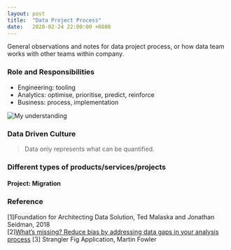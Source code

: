 ```yaml
---
layout: post
title:  "Data Project Process"
date:   2020-02-24 22:00:00 +0800
---
```

General observations and notes for data project process, or how data team works with other teams within company. 

### Role and Responsibilities

- Engineering: tooling
- Analytics: optimise, prioritise, predict, reinforce
- Business: process, implementation

![My understanding]({{site.baseurl}}/resources/data_components.png)

### Data Driven Culture

> Data only represents what can be quantified.

### Different types of products/services/projects

#### Project: Migration

### Reference

[1]Foundation for Architecting Data Solution, Ted Malaska and Jonathan Seidman, 2018 <br>
[2][What’s missing? Reduce bias by addressing data gaps in your analysis process](https://thisisimportant.net/2020/10/26/whats-missing-reduce-bias-by-addressing-data-gaps-in-your-analysis-process/?mkt_tok=MzAzLUVJQy00OTkAAAF7-WyvMWcukttiv9w9CiQkYQ75N6MQmiksEoZksKSylmc3rae-VEkTkucsTSECqxgyPYHOCylKytAVvbeyo2vh0qYOw5Qtc1u4cuWXhHhtcQ)
[3] Strangler Fig Application, Martin Fowler
